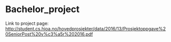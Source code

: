 # Bachelor_project

Link to project page: http://student.cs.hioa.no/hovedprosjekter/data/2016/13/Prosjektoppgave%20SeniorPost%20v%c3%a5r%202016.pdf
